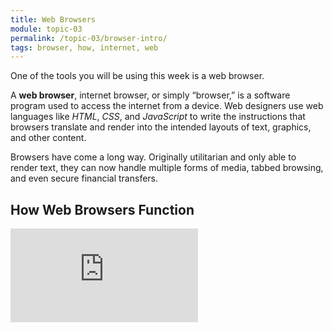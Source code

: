 ```yaml
---
title: Web Browsers
module: topic-03
permalink: /topic-03/browser-intro/
tags: browser, how, internet, web
---
```


<div class="divider-heading"></div>

One of the tools you will be using this week is a web browser.

A **web browser**, internet browser, or simply “browser,” is a software program used to access the internet from a device. Web designers use web languages like _HTML_, _CSS_, and _JavaScript_ to write the instructions that browsers translate and render into the intended layouts of text, graphics, and other content.

Browsers have come a long way. Originally utilitarian and only able to render text, they can now handle multiple forms of media, tabbed browsing, and even secure financial transfers.


## How Web Browsers Function
<div class="embed-responsive embed-responsive-16by9">
  <iframe class="embed-responsive-item" src="https://www.youtube.com/embed/z0HN-fG6oT4?rel=0&amp;showinfo=0" frameborder="0" allowfullscreen></iframe>
</div>
